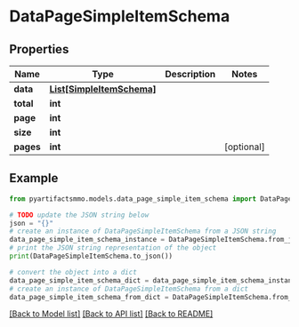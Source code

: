 # DataPageSimpleItemSchema


## Properties

Name | Type | Description | Notes
------------ | ------------- | ------------- | -------------
**data** | [**List[SimpleItemSchema]**](SimpleItemSchema.md) |  | 
**total** | **int** |  | 
**page** | **int** |  | 
**size** | **int** |  | 
**pages** | **int** |  | [optional] 

## Example

```python
from pyartifactsmmo.models.data_page_simple_item_schema import DataPageSimpleItemSchema

# TODO update the JSON string below
json = "{}"
# create an instance of DataPageSimpleItemSchema from a JSON string
data_page_simple_item_schema_instance = DataPageSimpleItemSchema.from_json(json)
# print the JSON string representation of the object
print(DataPageSimpleItemSchema.to_json())

# convert the object into a dict
data_page_simple_item_schema_dict = data_page_simple_item_schema_instance.to_dict()
# create an instance of DataPageSimpleItemSchema from a dict
data_page_simple_item_schema_from_dict = DataPageSimpleItemSchema.from_dict(data_page_simple_item_schema_dict)
```
[[Back to Model list]](../README.md#documentation-for-models) [[Back to API list]](../README.md#documentation-for-api-endpoints) [[Back to README]](../README.md)


